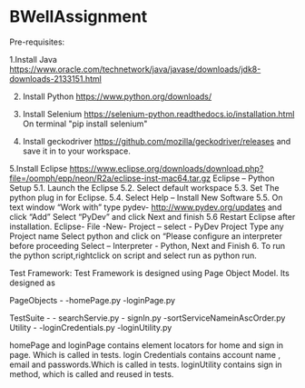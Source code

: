 # BWellAssignment
Pre-requisites:

1.Install Java
https://www.oracle.com/technetwork/java/javase/downloads/jdk8-downloads-2133151.html

2. Install Python
https://www.python.org/downloads/

3. Install Selenium
https://selenium-python.readthedocs.io/installation.html
On terminal "pip install selenium"

4. Install geckodriver
https://github.com/mozilla/geckodriver/releases
and save it in to your workspace.

5.Install Eclipse 
https://www.eclipse.org/downloads/download.php?file=/oomph/epp/neon/R2a/eclipse-inst-mac64.tar.gz
Eclipse – Python Setup
5.1.  Launch the Eclipse
5.2.  Select default workspace
5.3.  Set The python plug in for Eclipse.
5.4.  Select Help – Install New Software 
5.5.  On text window “Work with”
      type pydev-  http://www.pydev.org/updates
      and click “Add”
      Select “PyDev” and click Next and finish
5.6  Restart Eclipse after installation.
      Eclipse- File -New- Project – select - PyDev Project
      Type any Project name
      Select python and click on “Please configure an interpreter before proceeding
      Select – Interpreter - Python, Next and Finish
6. To run the python script,rightclick on script and select run as python run.

Test Framework:
Test Framework is designed using Page Object Model. Its designed as

PageObjects -
            -homePage.py
            -loginPage.py
            
TestSuite -
          - searchServie.py
          - signIn.py
          -sortServiceNameinAscOrder.py
Utility -
         -loginCredentials.py
         -loginUtility.py
         
         
homePage and loginPage contains element locators for home and sign in page. Which is called in tests.
login Credentials contains account name , email and passwords.Which is called in tests.
loginUtility contains sign in method, which is called and reused in tests.


         


      

     



